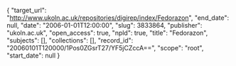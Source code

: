 {
  "target_url": "http://www.ukoln.ac.uk/repositories/digirep/index/Fedorazon", 
  "end_date": null, 
  "date": "2006-01-01T12:00:00", 
  "slug": 3833864, 
  "publisher": "ukoln.ac.uk", 
  "open_access": true, 
  "npld": true, 
  "title": "Fedorazon", 
  "subjects": [], 
  "collections": [], 
  "record_id": "20060101T120000/1Pos0ZGsrT27/YF5jCZccA==", 
  "scope": "root", 
  "start_date": null
}

